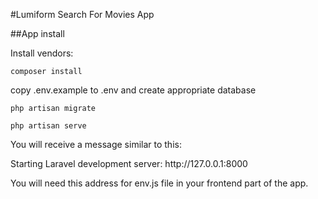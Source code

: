 #Lumiform Search For Movies App

##App install

<p>Install vendors:</p>

`composer install`

<p>copy .env.example to .env and create appropriate database</p>

`php artisan migrate`

`php artisan serve`

<p>You will receive a message similar to this:</p>
<p>Starting Laravel development server: http://127.0.0.1:8000</p>
<p>You will need this address for env.js file in your frontend part of the app.</p>
